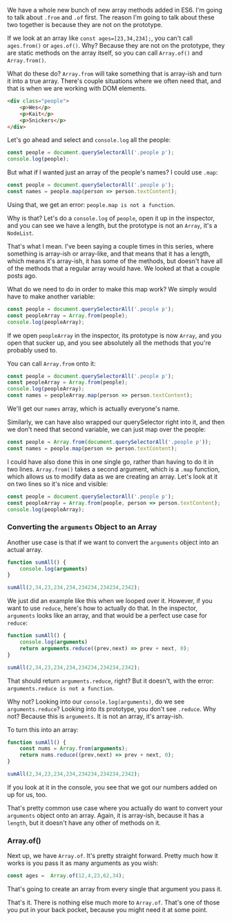 We have a whole new bunch of new array methods added in ES6. I'm going to talk about `.from` and `.of` first. The reason I'm going to talk about these two together is because they are not on the prototype. 

If we look at an array like `const ages=[23,34,234];`, you can't call `ages.from()` or `ages.of()`. Why? Because they are not on the prototype, they are static methods on the array itself, so you can call `Array.of()` and `Array.from()`.

What do these do? `Array.from` will take something that is array-ish and turn it into a true array. There's couple situations where we often need that, and that is when we are working with DOM elements.

```html
<div class="people">
    <p>Wes</p>
    <p>Kait</p>
    <p>Snickers</p>
</div>
```

Let's go ahead and select and `console.log` all the people:

```js
const people = document.querySelectorAll('.people p');
console.log(people);
```

But what if I wanted just an array of the people's names? I could use `.map`:

```js
const people = document.querySelectorAll('.people p');
const names = people.map(person => person.textContent);
```

Using that, we get an error: `people.map is not a function`. 

Why is that? Let's do a `console.log` of `people`, open it up in the inspector, and you can see we have a length, but the prototype is not an `Array`, it's a `NodeList`.

That's what I mean. I've been saying a couple times in this series, where something is array-ish or array-like, and that means that it has a length, which means it's array-ish, it has some of the methods, but doesn't have all of the methods that a regular array would have. We looked at that a couple posts ago.

What do we need to do in order to make this map work? We simply would have to make another variable:


```js
const people = document.querySelectorAll('.people p');
const peopleArray = Array.from(people);
console.log(peopleArray);
```

If we open `peopleArray` in the inspector, its prototype is now `Array`, and you open that sucker up, and you see absolutely all the methods that you're probably used to. 

You can call `Array.from` onto it:

```js
const people = document.querySelectorAll('.people p');
const peopleArray = Array.from(people);
console.log(peopleArray);
const names = peopleArray.map(person => person.textContent);
```
We'll get our `names` array, which is actually everyone's name.

Similarly, we can have also wrapped our querySelector right into it, and then we don't need that second variable, we can just map over the people:

```js
const people = Array.from(document.querySelectorAll('.people p'));
const names = people.map(person => person.textContent);
```

I could have also done this in one single go, rather than having to do it in two lines. `Array.from()` takes a second argument, which is a `.map` function, which allows us to modify data as we are creating an array. Let's look at it on two lines so it's nice and visible:

```js
const people = document.querySelectorAll('.people p');
const peopleArray = Array.from(people, person => person.textContent);
console.log(peopleArray);
```

### Converting the `arguments` Object to an Array

Another use case is that if we want to convert the `arguments` object into an actual array.

```js
function sumAll() {
    console.log(arguments)
}

sumAll(2,34,23,234,234,234234,234234,2342);
```

We just did an example like this when we looped over it. However, if you want to use `reduce`, here's how to actually do that. In the inspector, `arguments` looks like an array, and that would be a perfect use case for `reduce`:
 
```js
function sumAll() {
    console.log(arguments)
    return arguments.reduce((prev,next) => prev + next, 0);
}

sumAll(2,34,23,234,234,234234,234234,2342);
```

That should return `arguments.reduce`, right? But it doesn't, with the error: `arguments.reduce is not a function`. 

Why not? Looking into our `console.log(arguments)`, do we see `arguments.reduce`? Looking into its prototype, you don't see `.reduce`. Why not? Because this is `arguments`. It is not an array, it's array-ish.

To turn this into an array:

```js
function sumAll() {
    const nums = Array.from(arguments);
    return nums.reduce((prev,next) => prev + next, 0);
}

sumAll(2,34,23,234,234,234234,234234,2342);
```

If you look at it in the console, you see that we got our numbers added on up for us, too.

That's pretty common use case where you actually do want to convert your `arguments` object onto an array. Again, it is array-ish, because it has a `length`, but it doesn't have any other of methods on it.

### Array.of()

Next up, we have `Array.of`. It's pretty straight forward. Pretty much how it works is you pass it as many arguments as you wish:

```js
const ages =  Array.of(12,4,23,62,34);
```

That's going to create an array from every single that argument you pass it. 

That's it. There is nothing else much more to `Array.of`. That's one of those you put in your back pocket, because you might need it at some point.
